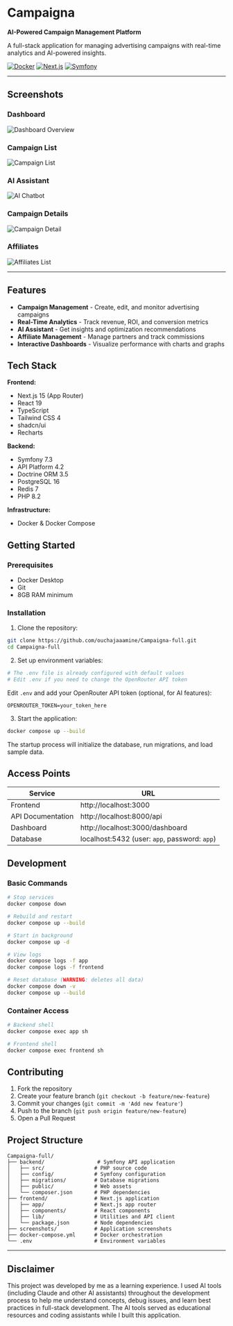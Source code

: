 # Campaigna

**AI-Powered Campaign Management Platform**

A full-stack application for managing advertising campaigns with real-time analytics and AI-powered insights.

[![Docker](https://img.shields.io/badge/Docker-Containerized-2496ED?style=flat-square&logo=docker)](https://www.docker.com/)
[![Next.js](https://img.shields.io/badge/Next.js-15-black?style=flat-square&logo=next.js)](https://nextjs.org/)
[![Symfony](https://img.shields.io/badge/Symfony-7.3-000000?style=flat-square&logo=symfony)](https://symfony.com/)

---

## Screenshots

### Dashboard
![Dashboard Overview](./screenshots/Screenshot%202025-10-18%20175653.png)

### Campaign List
![Campaign List](./screenshots/Screenshot%202025-10-18%20175713.png)

### AI Assistant
![AI Chatbot](./screenshots/Screenshot%202025-10-18%20180909.png)

### Campaign Details
![Campaign Detail](./screenshots/Screenshot%202025-10-18%20181143.png)

### Affiliates
![Affiliates List](./screenshots/Screenshot%202025-10-18%20181246.png)

---

## Features

- **Campaign Management** - Create, edit, and monitor advertising campaigns
- **Real-Time Analytics** - Track revenue, ROI, and conversion metrics
- **AI Assistant** - Get insights and optimization recommendations
- **Affiliate Management** - Manage partners and track commissions
- **Interactive Dashboards** - Visualize performance with charts and graphs

## Tech Stack

**Frontend:**
- Next.js 15 (App Router)
- React 19
- TypeScript
- Tailwind CSS 4
- shadcn/ui
- Recharts

**Backend:**
- Symfony 7.3
- API Platform 4.2
- Doctrine ORM 3.5
- PostgreSQL 16
- Redis 7
- PHP 8.2

**Infrastructure:**
- Docker & Docker Compose

## Getting Started

### Prerequisites
- Docker Desktop
- Git
- 8GB RAM minimum

### Installation

1. Clone the repository:
```bash
git clone https://github.com/ouchajaaamine/Campaigna-full.git
cd Campaigna-full
```

2. Set up environment variables:
```bash
# The .env file is already configured with default values
# Edit .env if you need to change the OpenRouter API token
```

Edit `.env` and add your OpenRouter API token (optional, for AI features):
```env
OPENROUTER_TOKEN=your_token_here
```

3. Start the application:
```bash
docker compose up --build
```

The startup process will initialize the database, run migrations, and load sample data.

## Access Points

| Service | URL |
|---------|-----|
| Frontend | http://localhost:3000 |
| API Documentation | http://localhost:8000/api |
| Dashboard | http://localhost:3000/dashboard |
| Database | localhost:5432 (user: `app`, password: `app`) |

## Development

### Basic Commands
```bash
# Stop services
docker compose down

# Rebuild and restart
docker compose up --build

# Start in background
docker compose up -d

# View logs
docker compose logs -f app
docker compose logs -f frontend

# Reset database (WARNING: deletes all data)
docker compose down -v
docker compose up --build
```

### Container Access
```bash
# Backend shell
docker compose exec app sh

# Frontend shell
docker compose exec frontend sh
```

## Contributing

1. Fork the repository
2. Create your feature branch (`git checkout -b feature/new-feature`)
3. Commit your changes (`git commit -m 'Add new feature'`)
4. Push to the branch (`git push origin feature/new-feature`)
5. Open a Pull Request

## Project Structure

```
Campaigna-full/
├── backend/                 # Symfony API application
│   ├── src/                # PHP source code
│   ├── config/             # Symfony configuration
│   ├── migrations/         # Database migrations
│   ├── public/             # Web assets
│   └── composer.json       # PHP dependencies
├── frontend/               # Next.js application
│   ├── app/                # Next.js app router
│   ├── components/         # React components
│   ├── lib/                # Utilities and API client
│   └── package.json        # Node dependencies
├── screenshots/            # Application screenshots
├── docker-compose.yml      # Docker orchestration
└── .env                    # Environment variables
```

---

## Disclaimer

This project was developed by me as a learning experience. I used AI tools (including Claude and other AI assistants) throughout the development process to help me understand concepts, debug issues, and learn best practices in full-stack development. The AI tools served as educational resources and coding assistants while I built this application.